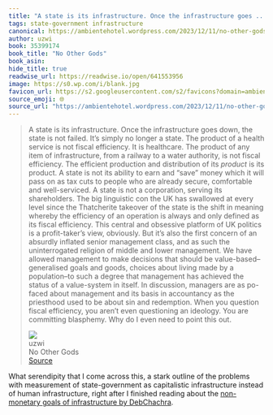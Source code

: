 ```yaml
---
title: "A state is its infrastructure. Once the infrastructure goes ..."
tags: state-government infrastructure
canonical: https://ambientehotel.wordpress.com/2023/12/11/no-other-gods/
author: uzwi
book: 35399174
book_title: "No Other Gods"
book_asin: 
hide_title: true
readwise_url: https://readwise.io/open/641553956
image: https://s0.wp.com/i/blank.jpg
favicon_url: https://s2.googleusercontent.com/s2/favicons?domain=ambientehotel.wordpress.com
source_emoji: 🌐
source_url: "https://ambientehotel.wordpress.com/2023/12/11/no-other-gods/#:~:text=A%20state%20is,point%20this%20out."
---
```


> A state is its infrastructure. Once the infrastructure goes down, the state is not failed. It’s simply no longer a state. The product of a health service is not fiscal efficiency. It is healthcare. The product of any item of infrastructure, from a railway to a water authority, is not fiscal efficiency. The efficient production and distribution of its *product* is its product. A state is not its ability to earn and “save” money which it will pass on as tax cuts to people who are already secure, comfortable and well-serviced. A state is not a corporation, serving its shareholders. The big linguistic con the UK has swallowed at every level since the Thatcherite takeover of the state is the shift in meaning whereby the efficiency of an operation is always and only defined as its fiscal efficiency. This central and obsessive platform of UK politics is a profit-taker’s view, obviously. But it’s also the first concern of an absurdly inflated senior management class, and as such the uninterrogated religion of middle and lower management. We have allowed management to make decisions that should be value-based–generalised goals and goods, choices about living made by a population–to such a degree that management has achieved the status of a value-system in itself. In discussion, managers are as po-faced about management and its basis in accountancy as the priesthood used to be about sin and redemption. When you question fiscal efficiency, you aren’t even questioning an ideology. You are committing blasphemy. Why do I even need to point this out.
> <div class="quoteback-footer"><div class="quoteback-avatar"><img class="mini-favicon" src="https://s2.googleusercontent.com/s2/favicons?domain=ambientehotel.wordpress.com"></div><div class="quoteback-metadata"><div class="metadata-inner"><span style="display:none">FROM:</span><div aria-label="uzwi" class="quoteback-author"> uzwi</div><div aria-label="No Other Gods" class="quoteback-title"> No Other Gods</div></div></div><div class="quoteback-backlink"><a target="_blank" aria-label="go to the full text of this quotation" rel="noopener" href="https://ambientehotel.wordpress.com/2023/12/11/no-other-gods/#:~:text=A%20state%20is,point%20this%20out." class="quoteback-arrow"> Source</a></div></div>

What serendipity that I come across this, a stark outline of the problems with measurement of state-government as capitalistic infrastructure instead of human infrastructure, right after I finished reading about the [non-monetary goals of infrastructure by DebChachra](https://notes.joshbeckman.org/notes/639854636).